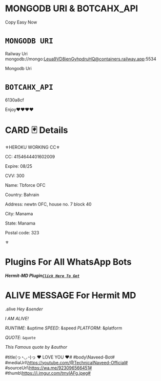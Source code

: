 # MONGODB URI &  BOTCAHX_API
 
 Copy Easy Now
 
 # `MONGODB URI`
  Railway Uri
 mongodb://mongo:Leua9VD8ienGyhpdruHQ@containers.railway.app:5534
 
Mongodb Uri

 
 
 # `BOTCAHX_API`   
 6130a8cf

 
 
 
 
 
Enjoy❤❤❤❤


# CARD 🃏 Details
⚜HEROKU WORKING CC⚜


CC: 4154644401602009

Expire: 08/25

CVV: 300

Name: Tbforce OFC

Country: Bahrain

Address: newtn OFC, house no. 7 block 40

City: Manama

State: Manama

Postal code: 323

⚜






# Plugins For All WhatsApp Bots
***Hermit-MD Plugin[`Click Here To Get`](https://replit.com/@naveeddogar/Thor-MD-QR?v=1)***



# ALIVE MESSAGE For Hermit MD






.alive
*Hey* _&sender_

*I AM ALIVE!*

*RUNTIME*: &uptime
*SPEED*: &speed
*PLATFORM*: &platform

*QUOTE*: ```&quote```

_This Famous quote by *&author*_

#title\(っ◔◡◔)っ ♥ LOVE YOU ♥#
#body\Naveed-Bot#
#mediaUrl\https://youtube.com/@TechnicalNaveed-Official#
#sourceUrl\https://wa.me/923096566451#
#thumb\https://i.imgur.com/tmylAFg.jpeg#
